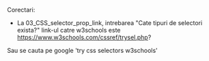 
Corectari:

- La 03_CSS_selector_prop_link, intrebarea "Cate tipuri de selectori exista?" link-ul catre w3schools este 
https://www.w3schools.com/cssref/trysel.php?

Sau se cauta pe google 'try css selectors w3schools'
